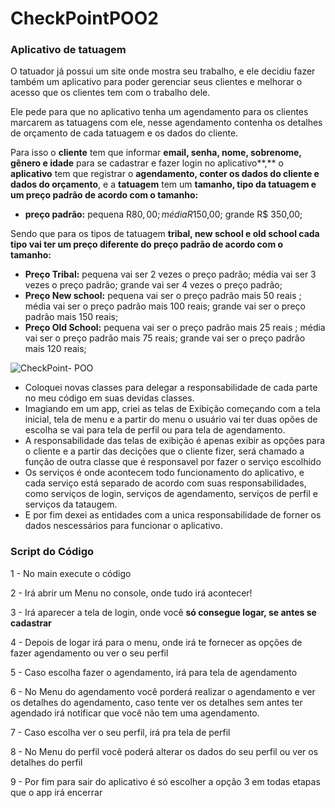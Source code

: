 # CheckPointPOO2

### Aplicativo de tatuagem

  O tatuador já possui um site onde mostra seu trabalho,  e ele decidiu fazer também um aplicativo para poder gerenciar seus clientes e melhorar o acesso que os clientes tem com o trabalho dele.

  Ele pede para que no aplicativo tenha um agendamento para os clientes marcarem as tatuagens com ele, nesse agendamento contenha os detalhes de orçamento de cada tatuagem e os dados do cliente.

  Para isso o **cliente** tem que informar **email, senha, nome, sobrenome, gênero e idade** para se cadastrar e fazer login no aplicativo**,** o **aplicativo** tem que registrar o **agendamento, conter os dados do cliente  e dados do orçamento**, e a **tatuagem** tem um **tamanho, tipo da tatuagem e um preço padrão de acordo com o tamanho:**

- **preço padrão:**
pequena R$80,00;
média  R$150,00;
grande R$ 350,00;

Sendo que para os tipos de tatuagem **tribal, new school e old school cada tipo vai ter um preço diferente do preço padrão de acordo com o tamanho:**

- **Preço Tribal:**
pequena vai ser 2 vezes o preço padrão;
média vai ser 3 vezes o preço padrão;
grande vai ser 4 vezes o preço padrão;
- **Preço New school:**
pequena vai ser o preço padrão mais 50 reais ;
média vai  ser o preço padrão mais 100 reais;
grande vai  ser o preço padrão mais 150 reais;
- **Preço Old School:**
pequena vai ser o preço padrão mais 25 reais ;
média vai  ser o preço padrão mais 75 reais;
grande vai  ser o preço padrão mais 120 reais;

![CheckPoint- POO](https://user-images.githubusercontent.com/86542760/144125784-8d766ff7-97be-491d-9188-a04a2d08cf87.png)

- Coloquei novas classes para delegar a responsabilidade de cada parte no meu código em suas devidas classes.
- Imagiando em um app, criei as telas de Exibição começando com a tela inicial, tela de menu e a partir do menu o usuário vai ter duas opões de escolha se vai para tela de perfil ou para tela de agendamento.
- A responsabilidade das telas de exibição é apenas exibir as opções para o cliente e a partir das decições que o cliente fizer, será chamado a função de outra classe que é responsavel por fazer o serviço escolhido
- Os serviços é onde acontecem todo funcionamento do aplicativo, e cada serviço está separado de acordo com suas responsabilidades, como serviços de login, serviços de agendamento, serviços de perfil e serviços da tataugem.
- E por fim dexei as entidades com a unica responsabilidade de forner os dados nescessários para funcionar o aplicativo.

### Script do Código

1 - No main execute o código

2 - Irá abrir um Menu no console, onde tudo irá acontecer!

3 - Irá aparecer a tela de login, onde você **só consegue logar, se antes se cadastrar**

4 - Depois de logar irá para o menu, onde irá te fornecer as opções de fazer agendamento ou ver o seu perfil

5 - Caso escolha fazer o agendamento, irá para tela de agendamento

6 - No Menu do agendamento você porderá realizar o agendamento e ver os detalhes do agendamento, caso tente ver os detalhes sem antes ter agendado irá notificar que você não tem uma agendamento.

7 - Caso escolha ver o seu perfil, irá pra tela de perfil

8 - No Menu do perfil você poderá alterar os dados do seu perfil ou ver os detalhes do perfil

9 - Por fim para sair do aplicativo é só escolher a opção 3 em todas etapas que o app irá encerrar

